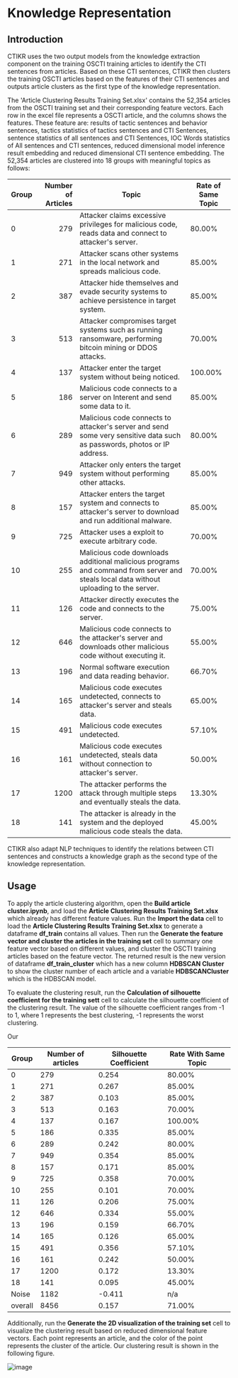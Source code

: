# Knowledge Representation

## Introduction
CTIKR uses the two output models from the knowledge extraction component on the training OSCTI training articles to identify the CTI sentences from articles. Based on these CTI sentences, CTIKR then clusters the training OSCTI articles based on the features of their CTI sentences and outputs article clusters as the first type of the knowledge representation. 

The 'Article Clustering Results Training Set.xlsx' contains the 52,354 articles from the OSCTI training set and their corresponding feature vectors. Each row in the excel file represents a OSCTI article, and the columns shows the features. These feature are: results of tactic sentences and behavior sentences, tactics statistics of tactics sentences and CTI Sentences, sentence statistics of all sentences and CTI Sentences, IOC Words statistics of All sentences and CTI sentences, reduced dimensional model inference result embedding and reduced dimensional CTI sentence embedding. The 52,354 articles are clustered into 18 groups with meaningful topics as follows:

| Group | Number of Articles  | Topic                                                                                                                                 | Rate of Same Topic |
|-------|--------------------:|---------------------------------------------------------------------------------------------------------------------------------------|--------------------|
| 0     |                 279 | Attacker claims excessive privileges for malicious code, reads data and connect to attacker's server.                                 |             80.00% |
| 1     |                 271 | Attacker scans other systems in the local network and spreads malicious code.                                                         |             85.00% |
| 2     |                 387 | Attacker hide themselves and evade security systems to achieve persistence in target system.                                          |             85.00% |
| 3     |                 513 | Attacker compromises target systems such as running ransomware, performing bitcoin mining or DDOS attacks.                            |             70.00% |
| 4     |                 137 | Attacker enter the target system without being noticed.                                                                               |            100.00% |
| 5     |                 186 | Malicious code connects to a server on Interent and send some data to it.                                                             |             85.00% |
| 6     |                 289 | Malicious code connects to attacker's server and send some very sensitive data such as passwords, photos or IP address.               |             80.00% |
| 7     |                 949 | Attacker only enters the target system without performing other attacks.                                                              |             85.00% |
| 8     |                 157 | Attacker enters the target system and connects to attacker's server to download and run additional malware.                           |             85.00% |
| 9     |                 725 | Attacker uses a exploit to execute arbitrary code.                                                                                    |             70.00% |
| 10    |                 255 | Malicious code downloads additional malicious programs and command from server and steals local data without uploading to the server. |             70.00% |
| 11    |                 126 | Attacker directly executes the code and connects to the server.                                                                       |             75.00% |
| 12    |                 646 | Malicious code connects to the attacker's server and downloads other malicious code without executing it.                             |             55.00% |
| 13    |                 196 | Normal software execution and data reading behavior.                                                                                  |             66.70% |
| 14    |                 165 | Malicious code executes undetected, connects to attacker's server and steals data.                                                    |             65.00% |
| 15    |                 491 | Malicious code executes undetected.                                                                                                   |             57.10% |
| 16    |                 161 | Malicious code executes undetected, steals data without connection to attacker's server.                                              |             50.00% |
| 17    |                1200 | The attacker performs the attack through multiple steps and eventually steals the data.                                               |             13.30% |
| 18    |                 141 | The attacker is already in the system and the deployed malicious code steals the data.                                                |             45.00% |

CTIKR also adapt NLP techniques to identify the relations between CTI sentences and constructs a knowledge graph as the second type of the knowledge representation.

## Usage
To apply the article clustering algorithm, open the **Build article cluster.ipynb**, and load the **Article Clustering Results Training Set.xlsx** which already has different feature values. Run the **Import the data** cell to load the **Article Clustering Results Training Set.xlsx** to generate a dataframe **df_train** contains all values. Then run the **Generate the feature vector and cluster the articles in the training set** cell to summary one feature vector based on different values, and cluster the OSCTI training articles based on the feature vector. The returned result is the new version of dataframe **df_train_cluster** which has a new column **HDBSCAN Cluster** to show the cluster number of each article and a variable **HDBSCANCluster** which is the HDBSCAN model.

To evaluate the clustering result, run the **Calculation of silhouette coefficient for the training sett** cell to calculate the silhouette coefficient of the clustering result. The value of the silhouette coefficient ranges from -1 to 1, where 1 represents the best clustering, -1 represents the worst clustering.

Our 

| Group   | Number of articles  | Silhouette Coefficient | Rate With Same Topic |
|---------|---------------------|------------------------|----------------------|
| 0       | 279                 | 0.254                  | 80.00%               |
| 1       | 271                 | 0.267                  | 85.00%               |
| 2       | 387                 | 0.103                  | 85.00%               |
| 3       | 513                 | 0.163                  | 70.00%               |
| 4       | 137                 | 0.167                  | 100.00%              |
| 5       | 186                 | 0.335                  | 85.00%               |
| 6       | 289                 | 0.242                  | 80.00%               |
| 7       | 949                 | 0.354                  | 85.00%               |
| 8       | 157                 | 0.171                  | 85.00%               |
| 9       | 725                 | 0.358                  | 70.00%               |
| 10      | 255                 | 0.101                  | 70.00%               |
| 11      | 126                 | 0.206                  | 75.00%               |
| 12      | 646                 | 0.334                  | 55.00%               |
| 13      | 196                 | 0.159                  | 66.70%               |
| 14      | 165                 | 0.126                  | 65.00%               |
| 15      | 491                 | 0.356                  | 57.10%               |
| 16      | 161                 | 0.242                  | 50.00%               |
| 17      | 1200                | 0.172                  | 13.30%               |
| 18      | 141                 | 0.095                  | 45.00%               |
| Noise   | 1182                | -0.411                 | n/a                  |
| overall | 8456                | 0.157                  | 71.00%               |

Additionally, run the **Generate the 2D visualization of the training set** cell to visualize the clustering result based on reduced dimensional feature vectors. Each point represents an article, and the color of the point represents the cluster of the article. Our clustering result is shown in the following figure.

![image](https://i.imgur.com/z8fkI6j.jpg)
